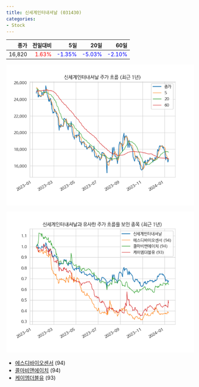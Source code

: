 ```yaml
---
title: 신세계인터내셔날 (031430)
categories:
- Stock
---
```


|종가|전일대비|5일|20일|60일|
|---:|-------:|--:|---:|---:|
|16,820|<span style="color: red">1.63%</span>|<span style="color: blue">-1.35%</span>|<span style="color: blue">-5.03%</span>|<span style="color: blue">-2.10%</span>|


<!-- more -->

![031430](/assets/images/stock/031430.png)

![031430](/assets/images/stock/031430_sim.png)

- [에스디바이오센서](/137310/) (94)
- [콜마비앤에이치](/200130/) (94)
- [케이엠더블유](//032500/) (93)